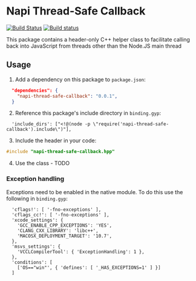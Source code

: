 # Napi Thread-Safe Callback

[![Build Status](https://travis-ci.org/mika-fischer/napi-thread-safe-callback.svg?branch=master)](https://travis-ci.org/mika-fischer/napi-thread-safe-callback)
[![Build status](https://ci.appveyor.com/api/projects/status/475okhfy85tkeah7?svg=true)](https://ci.appveyor.com/project/mika-fischer/napi-thread-safe-callback)

This package contains a header-only C++ helper class to facilitate
calling back into JavaScript from threads other than the Node.JS main thread

## Usage

  1. Add a dependency on this package to `package.json`:
```json
  "dependencies": {
    "napi-thread-safe-callback": "0.0.1",
  }
```

  2. Reference this package's include directory in `binding.gyp`:
```gyp
  'include_dirs': ["<!@(node -p \"require('napi-thread-safe-callback').include\")"],
```
  3. Include the header in your code:
```C++
#include "napi-thread-safe-callback.hpp"
```

  4. Use the class - TODO

### Exception handling

Exceptions need to be enabled in the native module. To do this use the following
in `binding.gyp`:
```gyp
  'cflags!': [ '-fno-exceptions' ],
  'cflags_cc!': [ '-fno-exceptions' ],
  'xcode_settings': {
    'GCC_ENABLE_CPP_EXCEPTIONS': 'YES',
    'CLANG_CXX_LIBRARY': 'libc++',
    'MACOSX_DEPLOYMENT_TARGET': '10.7',
  },
  'msvs_settings': {
    'VCCLCompilerTool': { 'ExceptionHandling': 1 },
  },
  'conditions': [
    ['OS=="win"', { 'defines': [ '_HAS_EXCEPTIONS=1' ] }]
  ]
```
